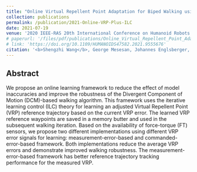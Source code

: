```yaml
---
title: "Online Virtual Repellent Point Adaptation for Biped Walking using Iterative Learning Control"
collection: publications
permalink: /publication/2021-Online-VRP-Plus-ILC
date: 2021-07-19
venue: '2020 IEEE-RAS 20th International Conference on Humanoid Robots (Humanoids)'
# paperurl: '/files/pdf/publications/Online_Virtual_Repellent_Point_Adaptation_for_Biped_Walking_using_Iterative_Learning_Control.pdf'
# link: 'https://doi.org/10.1109/HUMANOIDS47582.2021.9555676'
citation: '<b>Shengzhi Wang</b>, George Mesesan, Johannes Englsberger, Dongheui Lee, and Christian Ott. &quot;Online virtual repellent point adaptation for biped walking using iterative learning control.&quot; In <i>2020 IEEE-RAS 20th International Conference on Humanoid Robots (Humanoids)</i>, pp. 112-119. IEEE, 2021.'
---
```


## Abstract
We propose an online learning framework to reduce the effect of model inaccuracies and improve the robustness of the Divergent Component of Motion (DCM)-based walking algorithm. This framework uses the iterative learning control (ILC) theory for learning an adjusted Virtual Repellent Point (VRP) reference trajectory based on the current VRP error. The learned VRP reference waypoints are saved in a memory butter and used in the subsequent walking iteration. Based on the availability of force-torque (FT) sensors, we propose two different implementations using different VRP error signals for learning: measurement-error-based and commanded-error-based framework. Both implementations reduce the average VRP errors and demonstrate improved walking robustness. The measurement-error-based framework has better reference trajectory tracking performance for the measured VRP.

<a href="https://doi.org/10.1109/HUMANOIDS47582.2021.9555676"><i class="fas fa-fw fa-link zoom" aria-hidden="true"></i></a>
<a href="/files/pdf/publications/Online_Virtual_Repellent_Point_Adaptation_for_Biped_Walking_using_Iterative_Learning_Control.pdf"><i class="fas fa-fw fa-file-pdf zoom" aria-hidden="true"></i></a>
<!-- <a href="{{ post.code }}"><i class="fas fa-fw fa-code zoom" aria-hidden="true"></i></a>
<a href="{{ post.github }}"><i class="fab fa-fw fa-github zoom" aria-hidden="true"></i></a>   -->

<!-- {% include footer.html %} -->